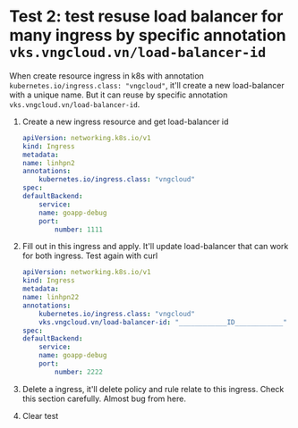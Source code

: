 # Test 2: test resuse load balancer for many ingress by specific annotation `vks.vngcloud.vn/load-balancer-id`

When create resource ingress in k8s with annotation `kubernetes.io/ingress.class: "vngcloud"`, it'll create a new load-balancer with a unique name. But it can reuse by specific annotation `vks.vngcloud.vn/load-balancer-id`.

1. Create a new ingress resource and get load-balancer id

    ```yaml
    apiVersion: networking.k8s.io/v1
    kind: Ingress
    metadata:
    name: linhpn2
    annotations:
        kubernetes.io/ingress.class: "vngcloud"
    spec:
    defaultBackend:
        service:
        name: goapp-debug
        port:
            number: 1111
    ```

2. Fill out in this ingress and apply. It'll update load-balancer that can work for both ingress. Test again with curl

    ```yaml
    apiVersion: networking.k8s.io/v1
    kind: Ingress
    metadata:
    name: linhpn22
    annotations:
        kubernetes.io/ingress.class: "vngcloud"
        vks.vngcloud.vn/load-balancer-id: "____________ID____________"
    spec:
    defaultBackend:
        service:
        name: goapp-debug
        port:
            number: 2222
    ```

3. Delete a ingress, it'll delete policy and rule relate to this ingress. Check this section carefully. Almost bug from here.

4. Clear test

